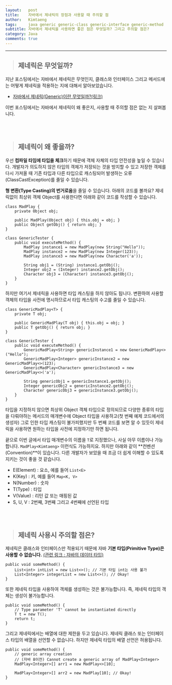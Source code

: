 ```yaml
---
layout:   post
title:    자바에서 제네릭의 장점과 사용할 때 주의할 점 
author:   Kimtaeng
tags: 	  java generic generic-class generic-interface generic-method
subtitle: 자바에서 제네릭을 사용하면 좋은 점은 무엇일까? 그리고 주의할 점은?  
category: Java
comments: true
---
```


<hr/>

> ## 제네릭은 무엇일까?

지난 포스팅에서는 자바에서 제네릭은 무엇인지, 클래스와 인터페이스 그리고 메서드에는 어떻게 제네릭을 적용하는 지에 대해서 알아보았습니다.
- <a href="/post/java-generic" target="_blank">자바에서 제네릭(Generic)이란 무엇일까?(링크)</a>

이번 포스팅에서는 자바에서 제네릭이 왜 좋은지, 사용할 때 주의할 점은 없는 지 살펴봅니다.

<br/><br/>

> ## 제네릭이 왜 좋을까?

우선 **컴파일 타임에 타입을 체크**하기 때문에 객체 자체의 타입 안전성을 높일 수 있습니다.
개발자가 의도하지 않은 타입의 객체가 저장되는 것을 방지할 수 있고 저장한 객체를 다시 가져올 때 기존 타입과
다른 타입으로 캐스팅되어 발생하는 오류(ClassCastException)를 줄일 수 있습니다.

**형 변환(Type Casting)의 번거로움**을 줄일 수 있습니다. 아래의 코드를 볼까요?
제네릭없이 최상위 객체 Object를 사용한다면 아래와 같이 코드를 작성할 수 있습니다.

<pre class="line-numbers"><code class="language-java" data-start="1">class MadPlay {
    private Object obj;

    public MadPlay(Object obj) { this.obj = obj; }
    public Object getObj() { return obj; }
}

class GenericTester {
    public void executeMethod() {
        MadPlay instance1 = new MadPlay(new String("Hello"));
        MadPlay instance2 = new MadPlay(new Integer(123));
        MadPlay instance3 = new MadPlay(new Character('a'));

        String obj1 = (String) instance1.getObj();
        Integer obj2 = (Integer) instance2.getObj();
        Character obj3 = (Character) instance3.getObj();
    }
}
</code></pre>

하지만 여기서 제네릭을 사용하면 타입 캐스팅을 하지 않아도 됩니다. 변환하여 사용할 객체의 타입을 사전에 명시하므로서
타입 캐스팅의 수고를 줄일 수 있습니다. 

<pre class="line-numbers"><code class="language-java" data-start="1">class GenericMadPlay&lt;T> {
    private T obj;

    public GenericMadPlay(T obj) { this.obj = obj; }
    public T getObj() { return obj; }
}

class GenericTester {
    public void executeMethod() {
        GenericMadPlay&lt;String> genericInstance1 = new GenericMadPlay&lt;>("Hello");
        GenericMadPlay&lt;Integer> genericInstance2 = new GenericMadPlay&lt;>(123);
        GenericMadPlay&lt;Character> genericInstance3 = new GenericMadPlay&lt;>('a');

        String genericObj1 = genericInstance1.getObj();
        Integer genericObj2 = genericInstance2.getObj();
        Character genericObj3 = genericInstance3.getObj();
    }
}
</code></pre>

타입을 지정하지 않으면 최상위 Object 객체 타입으로 정의되므로 다양한 종류의 타입을 다뤄야하는 메서드의 매개변수에
Object 타입을 사용하고(첫 번째 예제 코드에서의 생성자) 그로 인한 타입 캐스팅이 불가피했지만
두 번째 코드를 보면 알 수 있듯이 제네릭을 사용하면 원하는 타입을 사전에 지정하기만 하면 됩니다.

끝으로 이번 글에서 타입 매개변수의 이름을 ```T```로 지정했으나, 사실 아무 이름이나 가능합니다.
```MadPlay<Kimtaeng>``` 이런식도 가능하지요. 하지만 아래와 같이 **컨벤션(Convention)**이 있습니다. 다른 개발자가 보았을 때
조금 더 쉽게 이해할 수 있도록 지키는 것이 좋을 것 같습니다.

- E(Element) : 요소, 예를 들어 ```List<E>```
- K(Key) : 키, 예를 들어 ```Map<K, V>```
- N(Number) : 숫자
- T(Type) : 타입 
- V(Value) : 리턴 값 또는 매핑된 값
- S, U, V : 2번째, 3번째 그리고 4번째에 선언된 타입

<br/><br/>

> ## 제네릭 사용시 주의할 점은?

제네릭은 클래스와 인터페이스만 적용되기 때문에 자바 **기본 타입(Primitive Type)은 사용할 수 없습니다.**
<a href="/post/java-data-type" target="_blank">(관련 링크 : 자바의 데이터 타입)</a> 


<pre class="line-numbers"><code class="language-java" data-start="1">public void someMethod() {
    List&lt;int> intList = new List&lt;>(); // 기본 타입 int는 사용 불가
    List&lt;Integer> integerList = new List&lt;>(); // Okay!
}
</code></pre>

또한 제네릭 타입을 사용하여 객체를 생성하는 것은 불가능합니다. 즉, 제네릭 타입의 객체는 생성이 불가능합니다.

<pre class="line-numbers"><code class="language-java" data-start="1">public void someMethod() {
    // Type parameter 'T' cannot be instantiated directly
    T t = new T();
    return t;
}
</code></pre>

그리고 제네릭에서는 배열에 대한 제한을 두고 있습니다. 제네릭 클래스 또는 인터페이스 타입의 배열을 선언할 수 없습니다.
하지만 제네릭 타입의 배열 선언은 허용됩니다.

<pre class="line-numbers"><code class="language-java" data-start="1">public void someMethod() {
    // generic array creation
    // (자바 8이전) Cannot create a generic array of MadPlay&lt;Integer&gt;
    MadPlay&lt;Integer&gt;[] arr1 = new MadPlay&lt;&gt;[10];
    
    MadPlay&lt;Integer&gt;[] arr2 = new MadPlay[10]; // Okay!
}
</code></pre>